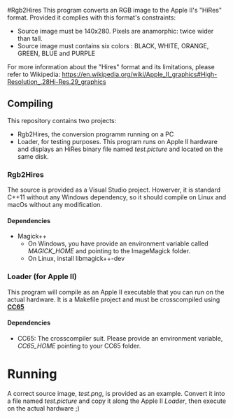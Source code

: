 #Rgb2Hires
This program converts an RGB image to the Apple II's "HiRes" format. Provided it complies with this format's constraints:

* Source image must be 140x280. Pixels are anamorphic: twice wider than tall.
* Source image must contains six colors : BLACK, WHITE, ORANGE, GREEN, BLUE and PURPLE

For more information about the "Hires" format and its limitations, please refer to Wikipedia: https://en.wikipedia.org/wiki/Apple_II_graphics#High-Resolution_.28Hi-Res.29_graphics

## Compiling

This repository contains two projects:
* Rgb2Hires, the conversion programm running on a PC
* Loader, for testing purposes. This program runs on Apple II hardware and displays an HiRes binary file named *test.picture* and located on the same disk.

### Rgb2Hires
The source is provided as a Visual Studio project. Howerver, it is standard C++11 without any Windows dependency, so it should compile on Linux and macOs without any modification.

#### Dependencies
* Magick++
    * On Windows, you have provide an environment variable called *MAGICK_HOME* and pointing to the ImageMagick folder.
    * On Linux, install libmagick++-dev

### Loader (for Apple II)
This program will compile as an Apple II executable that you can run on the actual hardware.
It is a Makefile project and must be crosscompiled using **[CC65](https://cc65.github.io/cc65/)**

#### Dependencies
* CC65: The crosscompiler suit. Please provide an environment variable, *CC65_HOME* pointing to your CC65 folder.

# Running
A correct source image, *test.png*, is provided as an example. Convert it into a file named *test.picture* and copy it along the Apple II *Loader*, then execute on the actual hardware ;)

